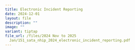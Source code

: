 ```yaml
---
title: Electronic Incident Reporting
date: 2024-12-01
layout: file
description: ""
image: ""
variant: tiptap
file_url: /files/2024 Nov to 2025
  Jan/151_sata_nhip_2024_electronic_incident_reporting.pdf
---
```

